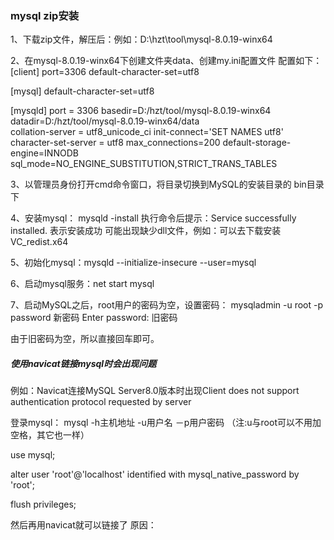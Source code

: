 ### mysql zip安装
1、下载zip文件，解压后：例如：D:\hzt\tool\mysql-8.0.19-winx64

2、在mysql-8.0.19-winx64下创建文件夹data、创建my.ini配置文件
配置如下：
[client]
port=3306
default-character-set=utf8

[mysql] 
default-character-set=utf8 

[mysqld] 
port = 3306 
basedir=D:/hzt/tool/mysql-8.0.19-winx64
datadir=D:/hzt/tool/mysql-8.0.19-winx64/data  
collation-server = utf8_unicode_ci
init-connect='SET NAMES utf8'
character-set-server = utf8
max_connections=200 
default-storage-engine=INNODB 
sql_mode=NO_ENGINE_SUBSTITUTION,STRICT_TRANS_TABLES 

3、以管理员身份打开cmd命令窗口，将目录切换到MySQL的安装目录的 bin目录 下

4、安装mysql： mysqld -install
执行命令后提示：Service successfully installed. 表示安装成功
可能出现缺少dll文件，例如：可以去下载安装VC_redist.x64

5、初始化mysql：mysqld --initialize-insecure --user=mysql 

6、启动mysql服务：net start mysql

7、启动MySQL之后，root用户的密码为空，设置密码：
mysqladmin -u root -p password 新密码 
Enter password: 旧密码

由于旧密码为空，所以直接回车即可。


##### 使用navicat链接mysql时会出现问题
例如：Navicat连接MySQL Server8.0版本时出现Client does not support authentication protocol requested  by server

登录mysql： mysql -h主机地址 -u用户名 －p用户密码 （注:u与root可以不用加空格，其它也一样）

use mysql;

alter user 'root'@'localhost' identified with mysql_native_password by 'root';

flush privileges;

然后再用navicat就可以链接了
原因：

